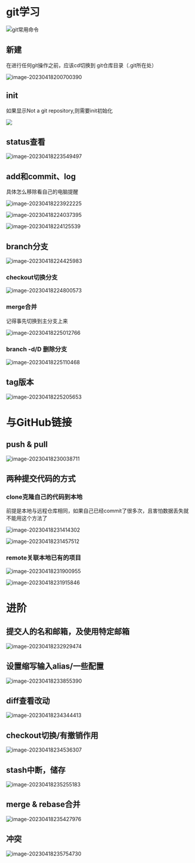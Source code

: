 # git学习

![git常用命令](C:\Users\卫清霜\Desktop\git常用命令.jpeg)

## 新建

在进行任何git操作之前，应该cd切换到 git仓库目录（.git所在处）

![image-20230418200700390](C:\Users\卫清霜\AppData\Roaming\Typora\typora-user-images\image-20230418200700390.png)

## init

如果显示Not a git repository,则需要init初始化

![](C:\Users\卫清霜\AppData\Roaming\Typora\typora-user-images\image-20230418200744901.png)

## status查看

![image-20230418223549497](C:\Users\卫清霜\AppData\Roaming\Typora\typora-user-images\image-20230418223549497.png)

## add和commit、log

具体怎么移除看自己的电脑提醒

![image-20230418223922225](C:\Users\卫清霜\AppData\Roaming\Typora\typora-user-images\image-20230418223922225.png)

![image-20230418224037395](C:\Users\卫清霜\AppData\Roaming\Typora\typora-user-images\image-20230418224037395.png)

![image-20230418224125539](C:\Users\卫清霜\AppData\Roaming\Typora\typora-user-images\image-20230418224125539.png)

## branch分支

![image-20230418224425983](C:\Users\卫清霜\AppData\Roaming\Typora\typora-user-images\image-20230418224425983.png)

### checkout切换分支

![image-20230418224800573](C:\Users\卫清霜\AppData\Roaming\Typora\typora-user-images\image-20230418224800573.png)

### merge合并

记得事先切换到主分支上来

![image-20230418225012766](C:\Users\卫清霜\AppData\Roaming\Typora\typora-user-images\image-20230418225012766.png)

### branch -d/D 删除分支

![image-20230418225110468](C:\Users\卫清霜\AppData\Roaming\Typora\typora-user-images\image-20230418225110468.png)

## tag版本

![image-20230418225205653](C:\Users\卫清霜\AppData\Roaming\Typora\typora-user-images\image-20230418225205653.png)

# 与GitHub链接

## push & pull

![image-20230418230038711](C:\Users\卫清霜\AppData\Roaming\Typora\typora-user-images\image-20230418230038711.png)

## 两种提交代码的方式

### clone克隆自己的代码到本地

前提是本地与远程仓库相同，如果自己已经commit了很多次，且害怕数据丢失就不能用这个方法了

![image-20230418231414302](C:\Users\卫清霜\AppData\Roaming\Typora\typora-user-images\image-20230418231414302.png)

![image-20230418231457512](C:\Users\卫清霜\Desktop\image-20230418231457512.png)

### remote关联本地已有的项目

![image-20230418231900955](C:\Users\卫清霜\AppData\Roaming\Typora\typora-user-images\image-20230418231900955.png)

![image-20230418231915846](C:\Users\卫清霜\AppData\Roaming\Typora\typora-user-images\image-20230418231915846.png)

# 进阶

## 提交人的名和邮箱，及使用特定邮箱

![image-20230418232929474](C:\Users\卫清霜\AppData\Roaming\Typora\typora-user-images\image-20230418232929474.png)

## 设置缩写输入alias/一些配置

![image-20230418233855390](C:\Users\卫清霜\AppData\Roaming\Typora\typora-user-images\image-20230418233855390.png)

## diff查看改动

![image-20230418234344413](C:\Users\卫清霜\AppData\Roaming\Typora\typora-user-images\image-20230418234344413.png)

## checkout切换/有撤销作用

![image-20230418234536307](C:\Users\卫清霜\AppData\Roaming\Typora\typora-user-images\image-20230418234536307.png)

## stash中断，储存

![image-20230418235255183](C:\Users\卫清霜\AppData\Roaming\Typora\typora-user-images\image-20230418235255183.png)

## merge & rebase合并

![image-20230418235427976](C:\Users\卫清霜\AppData\Roaming\Typora\typora-user-images\image-20230418235427976.png)

## 冲突

![image-20230418235754730](C:\Users\卫清霜\AppData\Roaming\Typora\typora-user-images\image-20230418235754730.png)